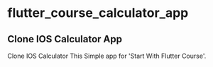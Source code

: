 # flutter_course_calculator_app

## Clone IOS Calculator App

Clone IOS Calculator
This Simple app for 'Start With Flutter Course'.
